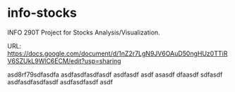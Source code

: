 info-stocks
===========

INFO 290T Project for Stocks Analysis/Visualization.

URL: https://docs.google.com/document/d/1nZ2r7LgN9JV6OAuD50ngHUz0TTiRV6SZUkL9WlC6ECM/edit?usp=sharing

asd8rf79sdfasdfa
asdfasdfasdfasdf
asdfasdf
asdf
asasdf
dfaasdf
sdfasdf
asdfasdfasdfasdf
asdfasdfasdf
asdf


